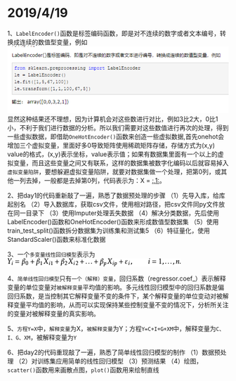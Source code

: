 2019/4/19
===========
1、`LabelEncoder()`函数是标签编码函数，即是对不连续的数字或者文本编号，转换成连续的数值型变量，例如
![image text](https://github.com/guanyang123/100days/blob/master/image/1.4.PNG)  
显然这种结果还不理想，因为计算机会对这些数进行对比，例如3比2大，0比1小，不利于我们进行数据的分析。所以我们需要对这些数值进行再次的处理，得到一些虚拟数据，即借助`OneHotEncoder()`函数来创造一些虚拟数据,首先onehot会增加三个虚拟变量，里面好多0导致矩阵使用稀疏矩阵存储，存储方式为(x,y) value的格式，(x,y)表示坐标，value表示值；如果有数据集里面有一个以上的虚拟变量，而且这些变量之间又有联系，这样的数据集被数字化编码以后就容易掉入`虚拟变量陷阱`，要想躲避虚拟变量陷阱，就要对数据集做一个处理，把第0列，或其他一列去掉，一般都是去掉第0列，代码表示为：X = [:,1:](作用是取出所有行的第一列到最后一列的数据)。

2、把day1的代码重新敲了一遍，熟悉了数据预处理的步骤
（1）先导入库，给库起别名
（2）导入数据库，获取csv文件，使用相对路径，把csv文件同py文件放在同一目录下
（3）使用Imputer处理丢失数据
（4）解决分类数据，先后使用LabelEncoder()函数和OneHotEncoder()函数来形成数值型数据集
（5）使用train_test_split()函数拆分数据集为训练集和测试集5
（6）特征量化，使用StandardScaler()函数来标准化数据

3、一个`多变量线性回归模型`表示为
![image text](https://github.com/guanyang123/100days/blob/master/image/2.8.jpg)

4、`简单线性回归模型`只有`一个（解释）变量`，回归系数（regressor.coef_）表示解释变量的单位变量对`被解释变量`平均值的影响。多元线性回归模型中的回归系数是偏回归系数，是当控制其它解释变量不变的条件下，某个解释变量的单位变动对被解释变量平均值的影响，从而可以实现保持某些控制变量不变的情况下，分析所关注的变量对被解释变量的真实影响。

5、`方程Y=X`中，`解释变量`为X，`被解释变量`为Y；方程`Y=C+I+G+XM`中，解释变量为`C、I、G、XM`，被解释变量为`Y`

6、把day2的代码重现敲了一遍，熟悉了简单线性回归模型的制作
（1）数据预处理
（2）对训练集应用简单的线性回归模型
（3）预测结果
（4）绘图，`scatter()`函数用来画散点图，`plot()`函数用来绘制直线

 
